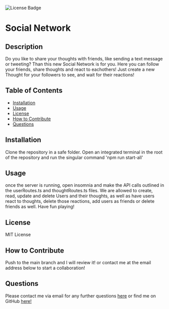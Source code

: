   
![License Badge](https://img.shields.io/badge/license-MIT-yellow.svg)

# Social Network 

## Description
Do you like to share your thoughts with friends, like sending a text message or tweeting? Than this new Social Network is for you.  Here you can follow your friends, share thoughts and react to eachothers! Just create a new Thought for your followers to see, and wait for their reactions!
## Table of Contents 

- [Installation](#installation)
- [Usage](#usage)
- [License](#license)
- [How to Contribute](#how-to-contribute)
- [Questions](#questions)

## Installation
Clone the repository in a safe folder. Open an integrated terminal in the root of the repository and run the singular command 'npm run start-all'
## Usage
once the server is running, open insomnia and make the API calls outlined in the userRoutes.ts and thoughtRoutes.ts files. We are allowed to create, read, update and delete Users and their thoughts, as well as have users react to thoughts, delete those reactions, add users as friends or delete friends as well. Have fun playing!
## License
MIT License
## How to Contribute
Push to the main branch and I will review it! or contact me at the email address below to start a collaboration!
## Questions
Please contact me via email for any further questions [here](mailto:Jmaloney11277@gmail.com) or find me on GitHub [here!](https://github.com/jmalon10)
